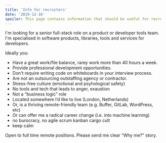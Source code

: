 ```yaml
---
title: 'Info for recruiters'
date: '2019-12-16'
spoiler: This page contains information that should be useful for recruiters.
---
```


I'm looking for a senior full-stack role on a product or developer tools team. I'm specialised in software products, libraries, tools and services for developers.

Ideally you:

* Have a great work/file balance, rarey work more than 40 hours a week.
* Provide professional development opportunities.
* Don't require writing code on whiteboards in your interview process.
* Are not an outsourcing outstaffing agency or contractor.
* Stress-free culture (emotional and psyhological safety)
* No tools and tech that leads to anger, exaustion
* Not a “business logic” role
* Located somewhere I’d like to live (London, Netherlands)
* Or, is a thriving remote-friendly team (e.g. Buffer, GitLab, WordPress, etc)
* Or can offer me a radical career change (i.e. into machine learning)
* no burocracy, no agile scrum kanban cargo cult
* keep calm

Open to full time remote positions.
Please send me clear “Why me?” story.
